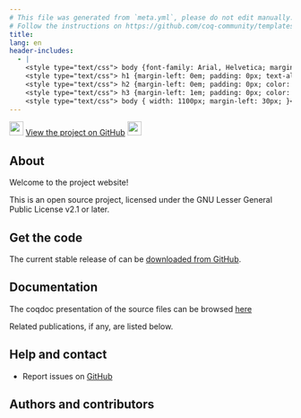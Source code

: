 ```yaml
---
# This file was generated from `meta.yml`, please do not edit manually.
# Follow the instructions on https://github.com/coq-community/templates to regenerate.
title: 
lang: en
header-includes:
  - |
    <style type="text/css"> body {font-family: Arial, Helvetica; margin-left: 5em; font-size: large;} </style>
    <style type="text/css"> h1 {margin-left: 0em; padding: 0px; text-align: center} </style>
    <style type="text/css"> h2 {margin-left: 0em; padding: 0px; color: #580909} </style>
    <style type="text/css"> h3 {margin-left: 1em; padding: 0px; color: #C05001;} </style>
    <style type="text/css"> body { width: 1100px; margin-left: 30px; }</style>
---
```


<div style="text-align:left"><img src="https://github.githubassets.com/images/modules/logos_page/Octocat.png" height="25" style="border:0px">
<a href="https://github.com//huffman">View the project on GitHub</a>
<img src="https://github.githubassets.com/images/modules/logos_page/Octocat.png" height="25" style="border:0px"></div>

## About

Welcome to the  project website!



This is an open source project, licensed under the GNU Lesser General Public License v2.1 or later.

## Get the code

The current stable release of  can be [downloaded from GitHub](https://github.com//huffman/releases).

## Documentation

The coqdoc presentation of the source files can be browsed [here](docs/latest/coqdoc/toc.html)

Related publications, if any, are listed below.


## Help and contact

- Report issues on [GitHub](https://github.com//huffman/issues)

## Authors and contributors


